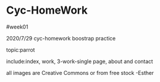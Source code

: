 # Cyc-HomeWork
#week01

2020/7/29 cyc-homework
boostrap practice

topic:parrot

include:index, work, 3-work-single page, about and contact


all images are Creative Commons or from free stock
-Esther
